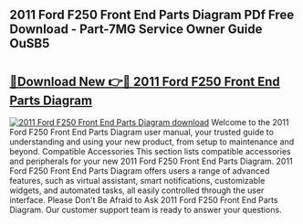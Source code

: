 ## 2011 Ford F250 Front End Parts Diagram PDf Free Download - Part-7MG Service Owner Guide OuSB5

# <h2><a href="http://dfis86.blite.top/?on=2011+Ford+F250+Front+End+Parts+Diagram">🔗Download New 👉🔴 2011 Ford F250 Front End Parts Diagram</a></h2>

[![2011 Ford F250 Front End Parts Diagram download](https://i.imgur.com/lujVjoI.png)](http://dfis86.blite.top/?on=2011+Ford+F250+Front+End+Parts+Diagram)
Welcome to the 2011 Ford F250 Front End Parts Diagram user manual, your trusted guide to understanding and using your new product, from setup to maintenance and beyond. Compatible Accessories This section lists compatible accessories and peripherals for your new 2011 Ford F250 Front End Parts Diagram. 2011 Ford F250 Front End Parts Diagram offers users a range of advanced features, such as virtual assistant, smart notifications, customizable widgets, and automated tasks, all easily controlled through the user interface. Please Don't Be Afraid to Ask 2011 Ford F250 Front End Parts Diagram. Our customer support team is ready to answer your questions.

